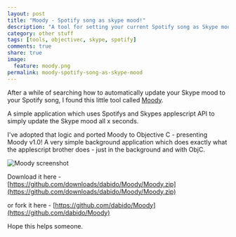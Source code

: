 ```yaml
---
layout: post
title: "Moody - Spotify song as skype mood!"
description: "A tool for setting your current Spotify song as Skype mood on Mac OS X."
category: other stuff
tags: [tools, objectivec, skype, spotify]
comments: true
share: true
image:
  feature: moody.png
permalink: moody-spotify-song-as-skype-mood
---
```


After a while of searching how to automatically update your Skype mood to your Spotify song, I found this little tool called [Moody](http://alexandernilsson.com/entry/moody-show-what-spotify-is-currently-playing-as-a-mood-message-on-skype-for-mac-os-x).

A simple application which uses Spotifys and Skypes applescript API to simply update the Skype mood all x seconds.

I've adopted that logic and ported Moody to Objective C - presenting Moody v1.0! A very simple background application which does exactly what the applescript brother does - just in the background and with ObjC.

![Moody screenshot](http://i.imgur.com/LezoW.png)

Download it here - [https://github.com/downloads/dabido/Moody/Moody.zip](https://github.com/downloads/dabido/Moody/Moody.zip)

or fork it here - [https://github.com/dabido/Moody](https://github.com/dabido/Moody)

Hope this helps someone.
